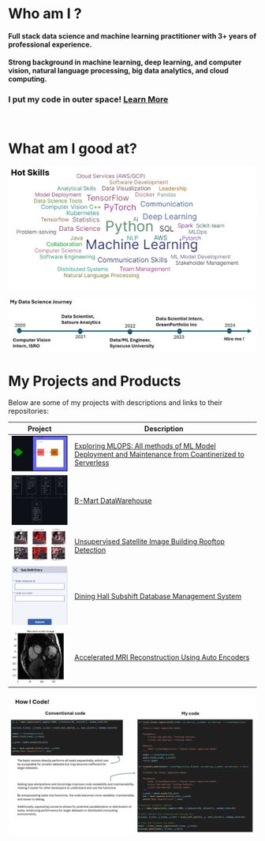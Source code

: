 # Who am I ?

#### Full stack data science and machine learning practitioner with 3+ years of professional experience. 
#### Strong background in machine learning, deep learning, and computer vision, natural language processing, big data analytics, and cloud computing.

 ### I put my code in outer space! [Learn More](https://tinyurl.com/2y66uber)
<br>

# What am I good at? 
<img align="center" src="skills.png" alt="skills">

![Alt Text](career.png)

# My Projects and Products

Below are some of my projects with descriptions and links to their repositories:

| Project | Description |
|---------|-------------|
| <a href="link_to_repository2"><img src="4.png" alt="Project 2" width="200"></a> | [Exploring MLOPS: All methods of ML Model Deployment and Maintenance from Coantinerized to Serverless](https://github.com/bastinjob/Body-Mass-Index-Prediction) |
| <a href="link_to_repository2"><img src="5.png" alt="Project 2" width="200"></a> | [B-Mart DataWarehouse](https://github.com/bastinjob/bmart-datawarehouse) |
| <a href="link_to_repository1"><img src="1.jpg" alt="Unsupervised Satellite Image Building Rooftop Detection" width="200"></a> | [Unsupervised Satellite Image Building Rooftop Detection](https://www.linkedin.com/posts/bastinjob_satelliteimaging-aiinnovation-unsupervisedlearning-activity-7094535204324671488-RhFm?utm_source=share&utm_medium=member_desktop) |
| <a href="link_to_repository2"><img src="2.png" alt="Project 2" width="200"></a> | [Dining Hall Subshift Database Management System](https://github.com/bastinjob/Employee-Subshift-Database-System) |
| <a href="link_to_repository3"><img src="3.png" alt="Project 3" width="200"></a> | [Accelerated MRI Reconstruction Using Auto Encoders](https://github.com/bastinjob/Accelerated-MRI-Reconstruction-using-AutoEncoders) |




![Alt Text](howicode.png)


